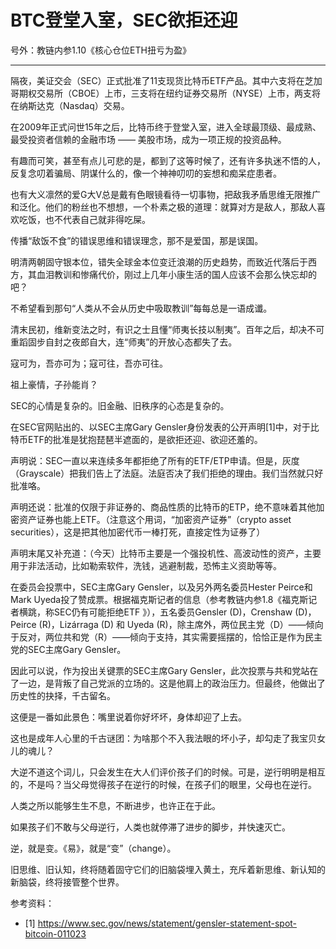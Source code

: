 # BTC登堂入室，SEC欲拒还迎

号外：教链内参1.10《核心仓位ETH扭亏为盈》

* * *

隔夜，美证交会（SEC）正式批准了11支现货比特币ETF产品。其中六支将在芝加哥期权交易所（CBOE）上市，三支将在纽约证券交易所（NYSE）上市，两支将在纳斯达克（Nasdaq）交易。

在2009年正式问世15年之后，比特币终于登堂入室，进入全球最顶级、最成熟、最受投资者信赖的金融市场 —— 美股市场，成为一项正规的投资品种。

有趣而可笑，甚至有点儿可悲的是，都到了这等时候了，还有许多执迷不悟的人，反复念叨着骗局、阴谋什么的，像一个神神叨叨的妄想和痴呆症患者。

也有大义凛然的爱G大V总是戴有色眼镜看待一切事物，把敌我矛盾思维无限推广和泛化。他们的粉丝也不想想，一个朴素之极的道理：就算对方是敌人，那敌人喜欢吃饭，也不代表自己就非得吃屎。

传播“敌饭不食”的错误思维和错误理念，那不是爱国，那是误国。

明清两朝固守银本位，错失全球金本位变迁浪潮的历史趋势，而致近代落后于西方，其血泪教训和惨痛代价，刚过上几年小康生活的国人应该不会那么快忘却的吧？

不希望看到那句“人类从不会从历史中吸取教训”每每总是一语成谶。

清末民初，维新变法之时，有识之士且懂“师夷长技以制夷”。百年之后，却决不可重蹈固步自封之夜郎自大，连“师夷”的开放心态都失了去。

寇可为，吾亦可为；寇可往，吾亦可往。

祖上豪情，子孙能肖？

SEC的心情是复杂的。旧金融、旧秩序的心态是复杂的。

在SEC官网贴出的、以SEC主席Gary Gensler身份发表的公开声明[1]中，对于比特币ETF的批准是犹抱琵琶半遮面的，是欲拒还迎、欲迎还羞的。

声明说：SEC一直以来连续多年都拒绝了所有的ETF/ETP申请。但是，灰度（Grayscale）把我们告上了法庭。法庭否决了我们拒绝的理由。我们当然就只好批准咯。

声明还说：批准的仅限于非证券的、商品性质的比特币的ETP，绝不意味着其他加密资产证券也能上ETF。（注意这个用词，“加密资产证券”（crypto asset securities），这是把其他加密代币一棒打死，直接定性为证券了）

声明末尾又补充道：（今天）比特币主要是一个强投机性、高波动性的资产，主要用于非法活动，比如勒索软件，洗钱，逃避制裁，恐怖主义资助等等。

在委员会投票中，SEC主席Gary Gensler，以及另外两名委员Hester Peirce和Mark Uyeda投了赞成票。根据福克斯记者的信息（参考教链内参1.8《福克斯记者横跳，称SEC仍有可能拒绝ETF 》），五名委员Gensler (D)，Crenshaw (D)，Peirce (R)，Lizárraga (D) 和 Uyeda (R)，除主席外，两位民主党（D）——倾向于反对，两位共和党（R）——倾向于支持，其实需要摇摆的，恰恰正是作为民主党的SEC主席Gary Gensler。

因此可以说，作为投出关键票的SEC主席Gary Gensler，此次投票与共和党站在了一边，是背叛了自己党派的立场的。这是他肩上的政治压力。但最终，他做出了历史性的抉择，千古留名。

这便是一番如此景色：嘴里说着你好坏坏，身体却迎了上去。

这也是成年人心里的千古谜团：为啥那个不入我法眼的坏小子，却勾走了我宝贝女儿的魂儿？

大逆不道这个词儿，只会发生在大人们评价孩子们的时候。可是，逆行明明是相互的，不是吗？当父母觉得孩子在逆行的时候，在孩子们的眼里，父母也在逆行。

人类之所以能够生生不息，不断进步，也许正在于此。

如果孩子们不敢与父母逆行，人类也就停滞了进步的脚步，并快速灭亡。

逆，就是变。《易》，就是“变”（change）。

旧思维、旧认知，终将随着固守它们的旧脑袋埋入黄土，充斥着新思维、新认知的新脑袋，终将接管整个世界。


参考资料：
- [1] https://www.sec.gov/news/statement/gensler-statement-spot-bitcoin-011023

